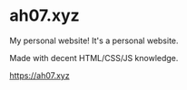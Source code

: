 # ah07.xyz
My personal website! It's a personal website.

Made with decent HTML/CSS/JS knowledge.

https://ah07.xyz
